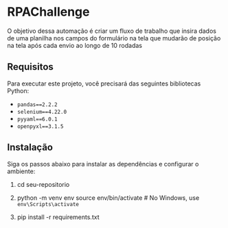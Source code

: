 # RPAChallenge

O objetivo dessa automação é criar um fluxo de trabalho que insira dados de uma planilha nos campos do formulário na tela que mudarão de posição na tela após cada envio ao longo de 10 rodadas

## Requisitos

Para executar este projeto, você precisará das seguintes bibliotecas Python:

- `pandas==2.2.2`
- `selenium==4.22.0`
- `pyyaml==6.0.1`
- `openpyxl==3.1.5`

## Instalação

Siga os passos abaixo para instalar as dependências e configurar o ambiente:

1. cd seu-repositorio

2. python -m venv env
   source env/bin/activate   # No Windows, use `env\Scripts\activate`


3. pip install -r requirements.txt


